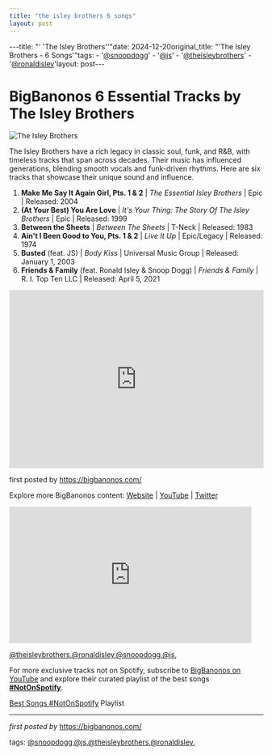 ```yaml
---
title: "the isley brothers 6 songs"
layout: post
---
```

---title: "' 'The Isley Brothers''"date: 2024-12-20original_title: "'The Isley Brothers - 6 Songs'"tags:  - '[@snoopdogg](/tags/snoopdogg/)'  - '[@js](/tags/js/)'  - '[@theisleybrothers](/tags/theisleybrothers/)'  - '[@ronaldisley](/tags/ronaldisley/)'layout: post---<h1>BigBanonos 6 Essential Tracks by The Isley Brothers</h1><img alt="The Isley Brothers" src="https://cdn.britannica.com/84/197084-050-5CB545CA/Isley-Brothers-1975.jpg?w=400&h=300&c=crop" /> <p>The Isley Brothers have a rich legacy in classic soul, funk, and R&B, with timeless tracks that span across decades. Their music has influenced generations, blending smooth vocals and funk-driven rhythms. Here are six tracks that showcase their unique sound and influence.</p> <ol> <li><strong>Make Me Say It Again Girl, Pts. 1 & 2</strong> | <em>The Essential Isley Brothers</em> | Epic | Released: 2004</li> <li><strong>(At Your Best) You Are Love</strong> | <em>It's Your Thing: The Story Of The Isley Brothers</em> | Epic | Released: 1999</li> <li><strong>Between the Sheets</strong> | <em>Between The Sheets</em> | T-Neck | Released: 1983</li> <li><strong>Ain't I Been Good to You, Pts. 1 & 2</strong> | <em>Live It Up</em> | Epic/Legacy | Released: 1974</li> <li><strong>Busted</strong> (feat. JS) | <em>Body Kiss</em> | Universal Music Group | Released: January 1, 2003</li> <li><strong>Friends & Family</strong> (feat. Ronald Isley & Snoop Dogg) | <em>Friends & Family</em> | R. I. Top Ten LLC | Released: April 5, 2021</li></ol> <div> <iframe allow="autoplay; clipboard-write; encrypted-media; fullscreen; picture-in-picture" allowfullscreen="" frameborder="0" height="352" loading="lazy" src="https://open.spotify.com/embed/playlist/21LGfkexJ1K00YW2YMJ3Oa?utm_source=generator" width="100%"></iframe></div> <p>first posted by <a href="https://bigbanonos.com/">https://bigbanonos.com/</a></p> <div> <p>Explore more BigBanonos content: <a href="https://bigbanonos.com/">Website</a> | <a href="https://www.youtube.com/[@BigBanonos](/tags/BigBanonos/)">YouTube</a> | <a href="https://x.com/bigbanonos">Twitter</a></p></div><iframe frameborder="0" height="270" src="https://youtube.com/embed/Pq51JmcyBzY" width="480"></iframe><!--Tags--><p>[@theisleybrothers](/tags/theisleybrothers/),[@ronaldisley](/tags/ronaldisley/),[@snoopdogg](/tags/snoopdogg/),[@js](/tags/js/),</p><!--Subscribe and Playlist Links--><div>    <p>For more exclusive tracks not on Spotify, subscribe to <a href="https://www.youtube.com/[@BigBanonos](/tags/BigBanonos/)" target="_blank">BigBanonos on YouTube</a> and explore their curated playlist of the best songs <strong>[#NotOnSpotify](/tags/NotOnSpotify/)</strong>.</p>    <p><a href="https://www.youtube.com/playlist?list=PLtuNtuTatqI0kFahUCbtbfenC_ET5O_tr" target="_blank">Best Songs [#NotOnSpotify](/tags/NotOnSpotify/) Playlist<br /></a></p></div><hr /><p><em>first posted by</em> <a href="https://bigbanonos.com/" rel="noopener" target="_new">https://bigbanonos.com/</a></p><p>tags: [@snoopdogg](/tags/snoopdogg/),[@js](/tags/js/),[@theisleybrothers](/tags/theisleybrothers/),[@ronaldisley](/tags/ronaldisley/),</p>